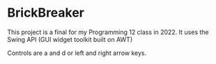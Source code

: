 # BrickBreaker

This project is a final for my Programming 12 class in 2022. It uses the Swing API (GUI widget toolkit built on AWT)

Controls are a and d or left and right arrow keys.
